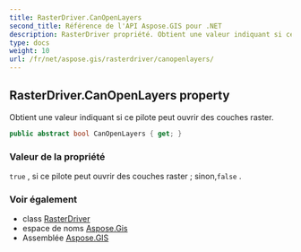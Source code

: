 ```yaml
---
title: RasterDriver.CanOpenLayers
second_title: Référence de l'API Aspose.GIS pour .NET
description: RasterDriver propriété. Obtient une valeur indiquant si ce pilote peut ouvrir des couches raster.
type: docs
weight: 10
url: /fr/net/aspose.gis/rasterdriver/canopenlayers/
---
```

## RasterDriver.CanOpenLayers property

Obtient une valeur indiquant si ce pilote peut ouvrir des couches raster.

```csharp
public abstract bool CanOpenLayers { get; }
```

### Valeur de la propriété

`true` , si ce pilote peut ouvrir des couches raster ; sinon,`false` .

### Voir également

* class [RasterDriver](../)
* espace de noms [Aspose.Gis](../../rasterdriver/)
* Assemblée [Aspose.GIS](../../../)


